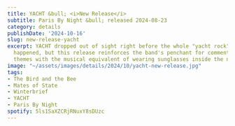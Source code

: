 ```yaml
---
title: YACHT &bull; <i>New Release</i>
subtitle: Paris By Night &bull; released 2024-08-23
category: details
publishDate: '2024-10-16'
slug: new-release-yacht
excerpt: YACHT dropped out of sight right before the whole "yacht rock" revival thing
  happened, but this release reinforces the band's penchant for commenting on current
  themes with the musical equivalent of wearing sunglasses inside the nightclub.
image: "~/assets/images/details/2024/10/yacht-new-release.jpg"
tags:
- The Bird and the Bee
- Mates of State
- Winterbrief
- YACHT
- Paris By Night
spotify: 5ls1SaXZCRjRNuxY8sDUzc
---
```


